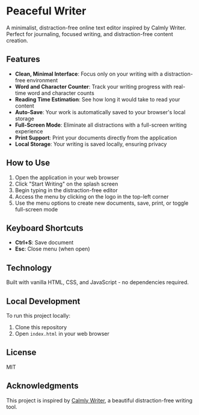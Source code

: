 # Peaceful Writer

A minimalist, distraction-free online text editor inspired by Calmly Writer. Perfect for journaling, focused writing, and distraction-free content creation.

## Features

- **Clean, Minimal Interface**: Focus only on your writing with a distraction-free environment
- **Word and Character Counter**: Track your writing progress with real-time word and character counts
- **Reading Time Estimation**: See how long it would take to read your content
- **Auto-Save**: Your work is automatically saved to your browser's local storage
- **Full-Screen Mode**: Eliminate all distractions with a full-screen writing experience
- **Print Support**: Print your documents directly from the application
- **Local Storage**: Your writing is saved locally, ensuring privacy

## How to Use

1. Open the application in your web browser
2. Click "Start Writing" on the splash screen
3. Begin typing in the distraction-free editor
4. Access the menu by clicking on the logo in the top-left corner
5. Use the menu options to create new documents, save, print, or toggle full-screen mode

## Keyboard Shortcuts

- **Ctrl+S**: Save document
- **Esc**: Close menu (when open)

## Technology

Built with vanilla HTML, CSS, and JavaScript - no dependencies required.

## Local Development

To run this project locally:

1. Clone this repository
2. Open `index.html` in your web browser

## License

MIT

## Acknowledgments

This project is inspired by [Calmly Writer](https://www.calmlywriter.com/online/), a beautiful distraction-free writing tool. 